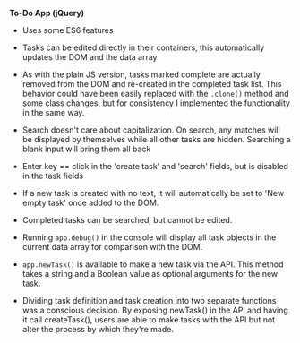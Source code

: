**To-Do App (jQuery)**

- Uses some ES6 features

- Tasks can be edited directly in their containers,
  this automatically updates the DOM and the data array

- As with the plain JS version, tasks marked complete are
  actually removed from the DOM and re-created in the completed
  task list. This behavior could have been easily replaced with
  the ```.clone()``` method and some class changes, but for
  consistency I implemented the functionality in the same way.

- Search doesn't care about capitalization. On search, any
  matches will be displayed by themselves while all other
  tasks are hidden. Searching a blank input will bring them
  all back

- Enter key == click in the 'create task' and 'search' fields,
  but is disabled in the task fields

- If a new task is created with no text, it will automatically
  be set to 'New empty task' once added to the DOM.

- Completed tasks can be searched, but cannot be edited.

- Running ```app.debug()``` in the console will display all task objects
  in the current data array for comparison with the DOM.

- ```app.newTask()``` is available to make a new task via the API. This method
  takes a string and a Boolean value as optional arguments for the new task.

- Dividing task definition and task creation into two separate functions was
  a conscious decision. By exposing newTask() in the API and having it
  call createTask(), users are able to make tasks with the API but not alter
  the process by which they're made.